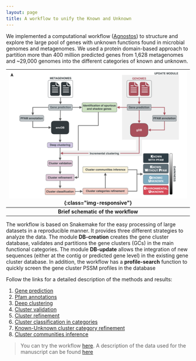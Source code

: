 ```yaml
---
layout: page
title: A workflow to unify the Known and Unknown
---
```

We implemented a computational workflow ([Agnostos](https://www.encyclopedia.com/environment/encyclopedias-almanacs-transcripts-and-maps/agnostos-theos)) to structure and explore the large pool of genes with unknown functions found in microbial genomes and metagenomes. We used a protein domain-based approach to partition more than 400 million predicted genes from 1,628 metagenomes and ~29,000 genomes into the different categories of known and unknown.


| ![space-1.jpg](img/workflow.png){:class="img-responsive"} | 
|:--:| 
| **Brief schematic of the workflow** |

The workflow is based on Snakemake for the easy processing of large datasets in a reproducible manner. It provides three different strategies to analyze the data. The module **DB-creation** creates the gene cluster database, validates and partitions the gene clusters (GCs) in the main functional categories. The module **DB-update** allows the integration of new sequences (either at the contig or predicted gene level) in the existing gene cluster database. In addition, the workflow has a **profile-search** function to quickly screen the gene cluster PSSM profiles in the database

Follow the links for a detailed description of the methods and results:

1. [Gene prediction](gene-prediction)
2. [Pfam annotations](pfam-annotation)
3. [Deep clustering](deep-clustering)
4. [Cluster validation](cluster-validation)
5. [Cluster refinement](cluster-refinement)
6. [Cluster classification in categories](cluster-classification)
7. [Known-Unknown cluster category refinement](category-refinement)
8. [Cluster communities inference](cluster-communities)


> You can try the workflow [here](https://github.com/functional-dark-side/agnostos-wf). 
> A description of the data used for the manuscript can be found [here](data)